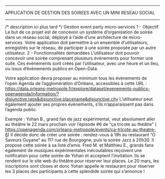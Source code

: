 ****************************************************************
APPLICATION DE GESTION DES SOIREES AVEC UN MINI RESEAU SOCIAL
****************************************************************
/*
description ici plus tard
*/
Gestion event party micro-services
1 - Objectif
Le but de ce projet est de concevoir un système d’organisation de soirée dans un réseau social, déployé à l’aide d’une architecture de micro-services. Votre application doit permettre à un ensemble d'utilisateurs, enregistrés sur le réseau, de participer à une soirée proposée par un autre utilisateur.
2 - Fonctionnalités demandées
L’utilisateur doit pouvoir concevoir une soirée comprenant plusieurs évènements pour former une suite. Ces événements sont créés par l’utilisateur, avec une heure et un lieu, ou issus d’évènements publics en Open-Data.
 
Votre application devra proposer au minimum tous les évènements de l’open Agenda de l’agglomération d’Orléans, accessibles à cette URL : https://data.orleans-metropole.fr/explore/dataset/evenements-publics-openagenda/information/?disjunctive.tags&disjunctive.placename&disjunctive.city
L’utilisateur peut également ajouter ses propres évènements, s’ils n’apparaissent pas dans l’agenda public.
 
Exemple :
Yohan B., grand fan de jazz expérimental, veut absolument aller au théâtre le 22 mars prochain voir l’épisode #6 de “ça tricote au théâtre” (
https://openagenda.com/orleans-metropole/events/ca-tricote-au-theatre-6)
Il décide donc de créer une soirée : rendez-vous à 19h au restaurant “O Saveurs Guyane” au 117 rue de Bourgogne, puis la soirée Jazz à 20h30. Il propose cette soirée à sa liste d’amis.
Fred M. et Matthieu E., grands fans également de musiques expérimentales inécoutables reçoivent une notification pour cette soirée de Yohan et acceptent l’invitation. Ils se rendent sur le site web du théâtre pour réserver leur places. Le 20 mars, les inscriptions sont closes et donc Yohan appelle le restaurant pour réserver les 3 places des participants à cette splendide soirée qui s’annonce !
 
 
 

